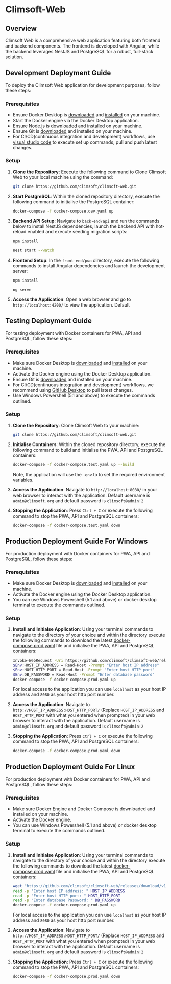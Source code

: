 # Climsoft-Web

## Overview
Climsoft Web is a comprehensive web application featuring both frontend and backend components. The frontend is developed with Angular, while the backend leverages NestJS and PostgreSQL for a robust, full-stack solution.

## Development Deployment Guide
To deploy the Climsoft Web application for development purposes, follow these steps:

### Prerequisites
- Ensure Docker Desktop is [downloaded](https://docs.docker.com/get-docker/) and [installed](https://docs.docker.com/engine/install/) on your machine.
- Start the Docker engine via the Docker Desktop application.
- Ensure Node.js is [downloaded](https://nodejs.org/en) and installed on your machine.
- Ensure Git is [downloaded](https://git-scm.com/) and installed on your machine.
- For CI/CD(continuous integration and development) workflows, use [visual studio code](https://code.visualstudio.com/) to execute set up commands, pull and push latest changes.

### Setup
1. **Clone the Repository**:
   Execute the following command to Clone Climsoft Web to your local machine using the command:
   ```bash
   git clone https://github.com/climsoft/climsoft-web.git
   ```

2. **Start PostgreSQL**:
   Within the cloned repository directory, execute the following command to initialise the PostgreSQL container:
   ```bash
   docker-compose -f docker-compose.dev.yaml up
   ```

3. **Backend API Setup**:
   Navigate to `back-end/api` and run the commands below to install NestJS dependencies, launch the backend API with hot-reload enabled and execute seeding migration scripts:
   ```bash
   npm install
   ```
   ```bash
   nest start --watch
   ```

4. **Frontend Setup**:
   In the `front-end/pwa` directory, execute the following commands to install Angular dependencies and launch the development server:
   ```bash
   npm install
   ```
    ```bash
   ng serve
   ```

5. **Access the Application**:
   Open a web browser and go to `http://localhost:4200/` to view the application. Default

## Testing Deployment Guide
For testing deployment with Docker containers for PWA, API and PostgreSQL, follow these steps:

### Prerequisites
- Make sure Docker Desktop is [downloaded](https://docs.docker.com/get-docker/) and [installed](https://docs.docker.com/engine/install/) on your machine.
- Activate the Docker engine using the Docker Desktop application.
- Ensure Git is [downloaded](https://git-scm.com/) and installed on your machine.
- For CI/CD(continuous integration and development) workflows, we recommend using [GitHub Desktop](https://desktop.github.com/) to pull latest changes.
- Use Windows Powershell (5.1 and above) to execute the commands outlined.

### Setup
1. **Clone the Repository**:
   Clone Climsoft Web to your machine:
   ```bash
   git clone https://github.com/climsoft/climsoft-web.git
   ```

2. **Initialise Containers**:
   Within the cloned repository directory, execute the following command to build and initialise the PWA, API and PostgreSQL containers:
   ```bash
   docker-compose -f docker-compose.test.yaml up --build
   ```
   Note, the application will use the `.env` to to set the required environment variables.

3. **Access the Application**:
   Navigate to `http://localhost:8080/` in your web browser to interact with the application.
   Default username is `admin@climsoft.org` and default password is `climsoft@admin!2`

5. **Stopping the Application**:
   Press `Ctrl + C` or execute the following command to stop the PWA, API and PostgreSQL containers:
   ```bash
   docker-compose -f docker-compose.test.yaml down
   ```

## Production Deployment Guide For Windows
For production deployment with Docker containers for PWA, API and PostgreSQL, follow these steps:

### Prerequisites
- Make sure Docker Desktop is [downloaded](https://docs.docker.com/get-docker/) and [installed](https://docs.docker.com/engine/install/) on your machine.
- Activate the Docker engine using the Docker Desktop application.
- You can use Windows Powershell (5.1 and above) or docker desktop terminal to execute the commands outlined. 

### Setup   
1. **Install and Initialse Application**:
   Using your terminal commands to navigate to the directory of your choice and within the directory execute the following commands to download the latest [docker-compose.prod.yaml](https://github.com/climsoft/climsoft-web/releases/download/v1.0.0-latest/docker-compose.prod.yaml) file and initialise the PWA, API and PostgreSQL containers:
   ```bash
   Invoke-WebRequest -Uri https://github.com/climsoft/climsoft-web/releases/download/v1.0.0-latest/docker-compose.prod.yaml -OutFile "docker-compose.prod.yaml"
   $Env:HOST_IP_ADDRESS = Read-Host -Prompt "Enter host IP address"
   $Env:HOST_HTTP_PORT = Read-Host -Prompt "Enter host HTTP port"
   $Env:DB_PASSWORD = Read-Host -Prompt "Enter database password"
   docker-compose -f docker-compose.prod.yaml up
   ```
   For local access to the application you can use `localhost` as your host IP address and `8080` as your host http port number.

2. **Access the Application**:
   Navigate to `http://HOST_IP_ADDRESS:HOST_HTTP_PORT/` (Replace `HOST_IP_ADDRESS` and `HOST_HTTP_PORT` with what you entered when prompted) in your web browser to interact with the application.
   Default username is `admin@climsoft.org` and default password is `climsoft@admin!2`

3. **Stopping the Application**:
   Press `Ctrl + C` or execute the following command to stop the PWA, API and PostgreSQL containers:
   ```bash
   docker-compose -f docker-compose.prod.yaml down
   ```

## Production Deployment Guide For Linux
For production deployment with Docker containers for PWA, API and PostgreSQL, follow these steps:

### Prerequisites
- Make sure Docker Engine and Docker Compose is downloaded and installed on your machine.
- Activate the Docker engine.
- You can use Windows Powershell (5.1 and above) or docker desktop terminal to execute the commands outlined. 

### Setup   
1. **Install and Initialse Application**:
   Using your terminal commands to navigate to the directory of your choice and within the directory execute the following commands to download the latest [docker-compose.prod.yaml](https://github.com/climsoft/climsoft-web/releases/download/v1.0.0-latest/docker-compose.prod.yaml) file and initialise the PWA, API and PostgreSQL containers:
   ```bash
   wget "https://github.com/climsoft/climsoft-web/releases/download/v1.0.0-latest/docker-compose.prod.yaml" -O "docker-compose.prod.yaml"
   read -p "Enter host IP address: " HOST_IP_ADDRESS
   read -p "Enter host HTTP port: " HOST_HTTP_PORT
   read -p "Enter database Password: " DB_PASSWORD
   docker-compose -f docker-compose.prod.yaml up
   ```
   For local access to the application you can use `localhost` as your host IP address and `8080` as your host http port number.

2. **Access the Application**:
   Navigate to `http://HOST_IP_ADDRESS:HOST_HTTP_PORT/` (Replace `HOST_IP_ADDRESS` and `HOST_HTTP_PORT` with what you entered when prompted) in your web browser to interact with the application.
   Default username is `admin@climsoft.org` and default password is `climsoft@admin!2`

3. **Stopping the Application**:
   Press `Ctrl + C` or execute the following command to stop the PWA, API and PostgreSQL containers:
   ```bash
   docker-compose -f docker-compose.prod.yaml down
   ```

